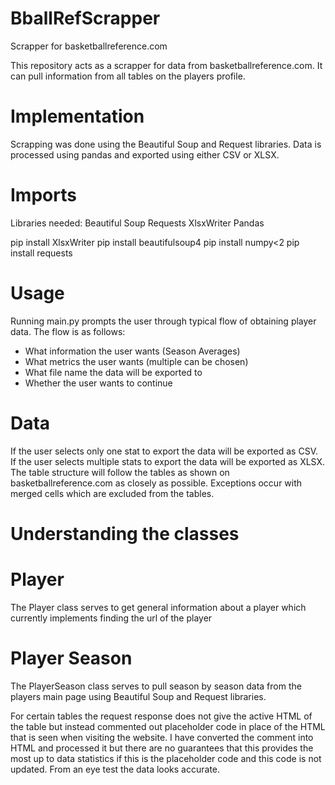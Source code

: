 # BballRefScrapper
Scrapper for basketballreference.com

This repository acts as a scrapper for data from basketballreference.com.
It can pull information from all tables on the players profile.

# Implementation
Scrapping was done using the Beautiful Soup and Request libraries.
Data is processed using pandas and exported using either CSV or XLSX.

# Imports 
Libraries needed: 
  Beautiful Soup
  Requests
  XlsxWriter
  Pandas

pip install XlsxWriter
pip install beautifulsoup4
pip install numpy<2
pip install requests

# Usage
Running main.py prompts the user through typical flow of obtaining player data.
The flow is as follows:
  - What information the user wants (Season Averages)
  - What metrics the user wants (multiple can be chosen)
  - What file name the data will be exported to
  - Whether the user wants to continue

# Data
If the user selects only one stat to export the data will be exported as CSV.
If the user selects multiple stats to export the data will be exported as XLSX.
The table structure will follow the tables as shown on basketballreference.com as 
closely as possible. Exceptions occur with merged cells which are excluded from 
the tables.

# Understanding the classes
# Player
The Player class serves to get general information about a player which currently 
implements finding the url of the player

# Player Season
The PlayerSeason class serves to pull season by season data from the players main
page using Beautiful Soup and Request libraries.

For certain tables the request response does not give the active HTML of the table
but instead commented out placeholder code in place of the HTML that is seen when
visiting the website. I have converted the comment into HTML and processed it 
but there are no guarantees that this provides the most up to data statistics 
if this is the placeholder code and this code is not updated. From an eye test
the data looks accurate.

